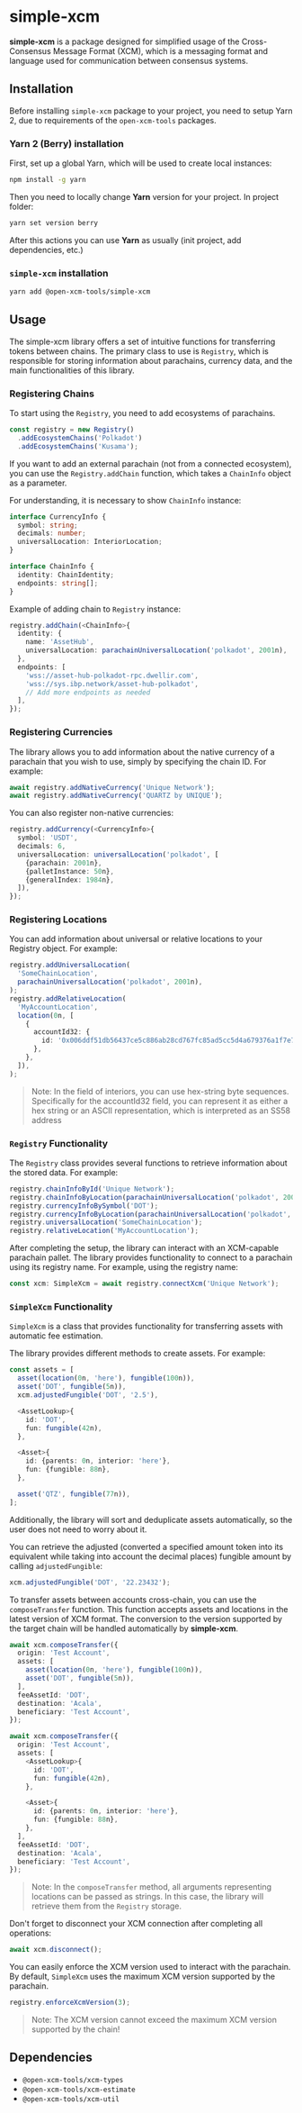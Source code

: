 # simple-xcm

**simple-xcm** is a package designed for simplified usage of the Cross-Consensus Message Format (XCM), which is a messaging format and language used for communication between consensus systems.

## Installation

Before installing `simple-xcm` package to your project, you need to setup Yarn 2, due to requirements of the `open-xcm-tools` packages.

### Yarn 2 (Berry) installation

First, set up a global Yarn, which will be used to create local instances:

```bash
npm install -g yarn
```

Then you need to locally change **Yarn** version for your project. In project folder:

```bash
yarn set version berry
```

After this actions you can use **Yarn** as usually (init project, add dependencies, etc.)

### `simple-xcm` installation

```bash
yarn add @open-xcm-tools/simple-xcm
```

## Usage

The simple-xcm library offers a set of intuitive functions for transferring tokens between chains. The primary class to use is `Registry`, which is responsible for storing information about parachains, currency data, and the main functionalities of this library.

### Registering Chains

To start using the `Registry`, you need to add ecosystems of parachains.

```typescript
const registry = new Registry()
  .addEcosystemChains('Polkadot')
  .addEcosystemChains('Kusama');
```

If you want to add an external parachain (not from a connected ecosystem), you can use the `Registry.addChain` function, which takes a `ChainInfo` object as a parameter.

For understanding, it is necessary to show `ChainInfo` instance:

```typescript
interface CurrencyInfo {
  symbol: string;
  decimals: number;
  universalLocation: InteriorLocation;
}

interface ChainInfo {
  identity: ChainIdentity;
  endpoints: string[];
}
```

Example of adding chain to `Registry` instance:

```typescript
registry.addChain(<ChainInfo>{
  identity: {
    name: 'AssetHub',
    universalLocation: parachainUniversalLocation('polkadot', 2001n),
  },
  endpoints: [
    'wss://asset-hub-polkadot-rpc.dwellir.com',
    'wss://sys.ibp.network/asset-hub-polkadot',
    // Add more endpoints as needed
  ],
});
```

### Registering Currencies

The library allows you to add information about the native currency of a parachain that you wish to use, simply by specifying the chain ID. For example:

```typescript
await registry.addNativeCurrency('Unique Network');
await registry.addNativeCurrency('QUARTZ by UNIQUE');
```

You can also register non-native currencies:

```typescript
registry.addCurrency(<CurrencyInfo>{
  symbol: 'USDT',
  decimals: 6,
  universalLocation: universalLocation('polkadot', [
    {parachain: 2001n},
    {palletInstance: 50n},
    {generalIndex: 1984n},
  ]),
});
```

### Registering Locations

You can add information about universal or relative locations to your Registry object. For example:

```typescript
registry.addUniversalLocation(
  'SomeChainLocation',
  parachainUniversalLocation('polkadot', 2001n),
);
registry.addRelativeLocation(
  'MyAccountLocation',
  location(0n, [
    {
      accountId32: {
        id: '0x006ddf51db56437ce5c886ab28cd767fc85ad5cc5d4a679376a1f7e71328b501',
      },
    },
  ]),
);
```

> Note: In the field of interiors, you can use hex-string byte sequences. Specifically for the accountId32 field, you can represent it as either a hex string or an ASCII representation, which is interpreted as an SS58 address

### `Registry` Functionality

The `Registry` class provides several functions to retrieve information about the stored data. For example:

```typescript
registry.chainInfoById('Unique Network');
registry.chainInfoByLocation(parachainUniversalLocation('polkadot', 2001n));
registry.currencyInfoBySymbol('DOT');
registry.currencyInfoByLocation(parachainUniversalLocation('polkadot', 2001n));
registry.universalLocation('SomeChainLocation');
registry.relativeLocation('MyAccountLocation');
```

After completing the setup, the library can interact with an XCM-capable parachain pallet. The library provides functionality to connect to a parachain using its registry name.
For example, using the registry name:

```typescript
const xcm: SimpleXcm = await registry.connectXcm('Unique Network');
```

### `SimpleXcm` Functionality

`SimpleXcm` is a class that provides functionality for transferring assets with automatic fee estimation.

The library provides different methods to create assets. For example:

```typescript
const assets = [
  asset(location(0n, 'here'), fungible(100n)),
  asset('DOT', fungible(5n)),
  xcm.adjustedFungible('DOT', '2.5'),

  <AssetLookup>{
    id: 'DOT',
    fun: fungible(42n),
  },

  <Asset>{
    id: {parents: 0n, interior: 'here'},
    fun: {fungible: 88n},
  },

  asset('QTZ', fungible(77n)),
];
```

Additionally, the library will sort and deduplicate assets automatically, so the user does not need to worry about it.

You can retrieve the adjusted (converted a specified amount token into its equivalent while taking into account the decimal places) fungible amount by calling `adjustedFungible`:

```typescript
xcm.adjustedFungible('DOT', '22.23432');
```

To transfer assets between accounts cross-chain, you can use the `composeTransfer` function. This function accepts assets and locations in the latest version of XCM format. The conversion to the version supported by the target chain will be handled automatically by **simple-xcm**.

```typescript
await xcm.composeTransfer({
  origin: 'Test Account',
  assets: [
    asset(location(0n, 'here'), fungible(100n)),
    asset('DOT', fungible(5n)),
  ],
  feeAssetId: 'DOT',
  destination: 'Acala',
  beneficiary: 'Test Account',
});

await xcm.composeTransfer({
  origin: 'Test Account',
  assets: [
    <AssetLookup>{
      id: 'DOT',
      fun: fungible(42n),
    },

    <Asset>{
      id: {parents: 0n, interior: 'here'},
      fun: {fungible: 88n},
    },
  ],
  feeAssetId: 'DOT',
  destination: 'Acala',
  beneficiary: 'Test Account',
});
```

> Note: In the `composeTransfer` method, all arguments representing locations can be passed as strings. In this case, the library will retrieve them from the `Registry` storage.

Don't forget to disconnect your XCM connection after completing all operations:

```typescript
await xcm.disconnect();
```

You can easily enforce the XCM version used to interact with the parachain. By default, `SimpleXcm` uses the maximum XCM version supported by the parachain.

```typescript
registry.enforceXcmVersion(3);
```

> Note: The XCM version cannot exceed the maximum XCM version supported by the chain!


## Dependencies

- `@open-xcm-tools/xcm-types`
- `@open-xcm-tools/xcm-estimate`
- `@open-xcm-tools/xcm-util`